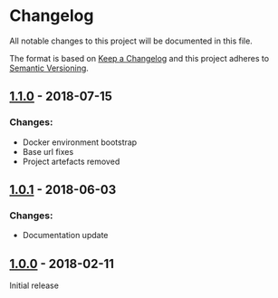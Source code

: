 # Changelog
All notable changes to this project will be documented in this file.

The format is based on [Keep a Changelog](http://keepachangelog.com/en/1.0.0/)
and this project adheres to [Semantic Versioning](http://semver.org/spec/v2.0.0.html).

## [1.1.0] - 2018-07-15
### Changes:
* Docker environment bootstrap
* Base url fixes
* Project artefacts removed

## [1.0.1] - 2018-06-03
### Changes:
* Documentation update


## [1.0.0] - 2018-02-11
Initial release

[1.1.0]: https://github.com/svyatoslav-kubakh/postfix-admin/releases/tag/1.1.0
[1.0.1]: https://github.com/svyatoslav-kubakh/postfix-admin/releases/tag/1.0.1
[1.0.0]: https://github.com/svyatoslav-kubakh/postfix-admin/releases/tag/1.0.0
